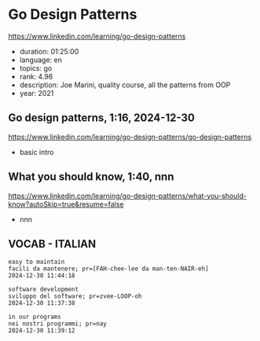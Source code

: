 # Go Design Patterns

https://www.linkedin.com/learning/go-design-patterns

- duration: 01:25:00
- language: en
- topics: go
- rank: 4.96
- description: Joe Marini, quality course, all the patterns from OOP
- year: 2021

## Go design patterns, 1:16, 2024-12-30

https://www.linkedin.com/learning/go-design-patterns/go-design-patterns

- basic intro

## What you should know, 1:40, nnn

https://www.linkedin.com/learning/go-design-patterns/what-you-should-know?autoSkip=true&resume=false

- nnn

## VOCAB - ITALIAN

```
easy to maintain
facili da mantenere; pr=[FAH-chee-lee da man-ten-NAIR-eh]
2024-12-30 11:44:18

software development
sviluppo del software; pr=zvee-LOOP-oh
2024-12-30 11:37:38

in our programs
nei nostri programmi; pr=nay
2024-12-30 11:39:12

```
